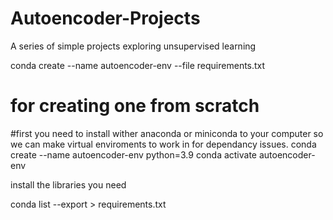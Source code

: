 # Autoencoder-Projects
 A series of simple projects exploring unsupervised learning

conda create --name autoencoder-env --file requirements.txt


# for creating one from scratch

#first you need to install wither anaconda or miniconda to your computer so we can make virtual enviroments to work in for dependancy issues.
conda create --name autoencoder-env python=3.9
conda activate autoencoder-env

install the libraries you need

conda list --export > requirements.txt

